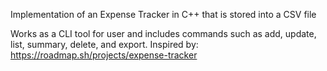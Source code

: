 Implementation of an Expense Tracker in C++ that is stored into a CSV file

Works as a CLI tool for user and includes commands such as add, update, list, summary, delete, and export.
Inspired by: https://roadmap.sh/projects/expense-tracker
